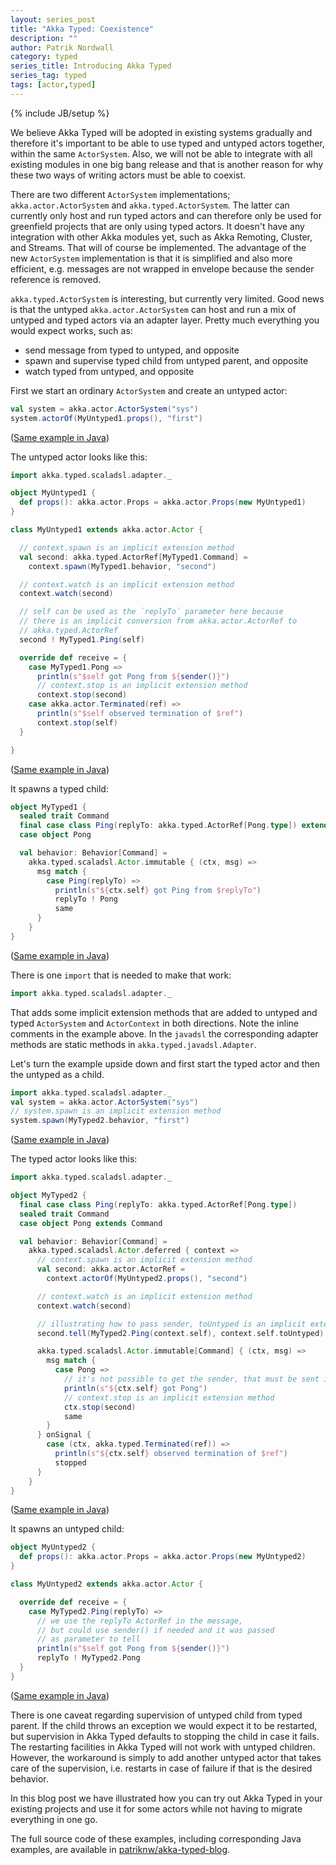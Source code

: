 ```yaml
---
layout: series_post
title: "Akka Typed: Coexistence"
description: ""
author: Patrik Nordwall
category: typed
series_title: Introducing Akka Typed
series_tag: typed
tags: [actor,typed]
---
```

{% include JB/setup %}

We believe Akka Typed will be adopted in existing systems gradually and therefore it's important to be able to use typed and untyped actors together, within the same `ActorSystem`. Also, we will not be able to integrate with all existing modules in one big bang release and that is another reason for why these two ways of writing actors must be able to coexist.

There are two different `ActorSystem` implementations; `akka.actor.ActorSystem` and `akka.typed.ActorSystem`. The latter can currently only host and run typed actors and can therefore only be used for greenfield projects that are only using typed actors. It doesn't have any integration with other Akka modules yet, such as Akka Remoting, Cluster, and Streams. That will of course be implemented. The advantage of the new `ActorSystem` implementation is that it is simplified and also more efficient, e.g. messages are not wrapped in envelope because the sender reference is removed.

`akka.typed.ActorSystem` is interesting, but currently very limited. Good news is that the untyped `akka.actor.ActorSystem` can host and run a mix of untyped and typed actors via an adapter layer. Pretty much everything you would expect works, such as:

* send message from typed to untyped, and opposite
* spawn and supervise typed child from untyped parent, and opposite
* watch typed from untyped, and opposite

First we start an ordinary `ActorSystem` and create an untyped actor:

```scala
val system = akka.actor.ActorSystem("sys")
system.actorOf(MyUntyped1.props(), "first")
```

([Same example in Java](https://github.com/patriknw/akka-typed-blog/blob/master/src/main/java/blog/typed/javadsl/CoexistenceApp1.java))

The untyped actor looks like this:

```scala
import akka.typed.scaladsl.adapter._

object MyUntyped1 {
  def props(): akka.actor.Props = akka.actor.Props(new MyUntyped1)
}

class MyUntyped1 extends akka.actor.Actor {

  // context.spawn is an implicit extension method
  val second: akka.typed.ActorRef[MyTyped1.Command] =
    context.spawn(MyTyped1.behavior, "second")

  // context.watch is an implicit extension method
  context.watch(second)

  // self can be used as the `replyTo` parameter here because
  // there is an implicit conversion from akka.actor.ActorRef to
  // akka.typed.ActorRef
  second ! MyTyped1.Ping(self)

  override def receive = {
    case MyTyped1.Pong =>
      println(s"$self got Pong from ${sender()}")
      // context.stop is an implicit extension method
      context.stop(second)
    case akka.actor.Terminated(ref) =>
      println(s"$self observed termination of $ref")
      context.stop(self)
  }

}
```

([Same example in Java](https://github.com/patriknw/akka-typed-blog/blob/master/src/main/java/blog/typed/javadsl/Coexistence1.java#L15))

It spawns a typed child:

```scala
object MyTyped1 {
  sealed trait Command
  final case class Ping(replyTo: akka.typed.ActorRef[Pong.type]) extends Command
  case object Pong

  val behavior: Behavior[Command] =
    akka.typed.scaladsl.Actor.immutable { (ctx, msg) =>
      msg match {
        case Ping(replyTo) =>
          println(s"${ctx.self} got Ping from $replyTo")
          replyTo ! Pong
          same
      }
    }
}
```

([Same example in Java](https://github.com/patriknw/akka-typed-blog/blob/master/src/main/java/blog/typed/javadsl/Coexistence1.java#L45))

There is one `import` that is needed to make that work:

```scala
import akka.typed.scaladsl.adapter._
```

That adds some implicit extension methods that are added to untyped and typed `ActorSystem` and `ActorContext` in both directions. Note the inline comments in the example above. In the `javadsl` the corresponding adapter methods are static methods in `akka.typed.javadsl.Adapter`.

Let's turn the example upside down and first start the typed actor and then the untyped as a child.

```scala
import akka.typed.scaladsl.adapter._
val system = akka.actor.ActorSystem("sys")
// system.spawn is an implicit extension method
system.spawn(MyTyped2.behavior, "first")
```

([Same example in Java](https://github.com/patriknw/akka-typed-blog/blob/master/src/main/java/blog/typed/javadsl/CoexistenceApp2.java))

The typed actor looks like this:

```scala
import akka.typed.scaladsl.adapter._

object MyTyped2 {
  final case class Ping(replyTo: akka.typed.ActorRef[Pong.type])
  sealed trait Command
  case object Pong extends Command

  val behavior: Behavior[Command] =
    akka.typed.scaladsl.Actor.deferred { context =>
      // context.spawn is an implicit extension method
      val second: akka.actor.ActorRef =
        context.actorOf(MyUntyped2.props(), "second")

      // context.watch is an implicit extension method
      context.watch(second)

      // illustrating how to pass sender, toUntyped is an implicit extension method
      second.tell(MyTyped2.Ping(context.self), context.self.toUntyped)

      akka.typed.scaladsl.Actor.immutable[Command] { (ctx, msg) =>
        msg match {
          case Pong =>
            // it's not possible to get the sender, that must be sent in message
            println(s"${ctx.self} got Pong")
            // context.stop is an implicit extension method
            ctx.stop(second)
            same
        }
      } onSignal {
        case (ctx, akka.typed.Terminated(ref)) =>
          println(s"${ctx.self} observed termination of $ref")
          stopped
      }
    }
}
```

([Same example in Java](https://github.com/patriknw/akka-typed-blog/blob/master/src/main/java/blog/typed/javadsl/Coexistence2.java#L16))

It spawns an untyped child:

```scala
object MyUntyped2 {
  def props(): akka.actor.Props = akka.actor.Props(new MyUntyped2)
}

class MyUntyped2 extends akka.actor.Actor {

  override def receive = {
    case MyTyped2.Ping(replyTo) =>
      // we use the replyTo ActorRef in the message,
      // but could use sender() if needed and it was passed
      // as parameter to tell
      println(s"$self got Pong from ${sender()}")
      replyTo ! MyTyped2.Pong
  }
}
```

([Same example in Java](https://github.com/patriknw/akka-typed-blog/blob/master/src/main/java/blog/typed/javadsl/Coexistence2.java#L61))

There is one caveat regarding supervision of untyped child from typed parent. If the child throws an exception we would expect it to be restarted, but supervision in Akka Typed defaults to stopping the child in case it fails. The restarting facilities in Akka Typed will not work with untyped children. However, the workaround is simply to add another untyped actor that takes care of the supervision, i.e. restarts in case of failure if that is the desired behavior.

In this blog post we have illustrated how you can try out Akka Typed in your existing projects and use it for some actors while not having to migrate everything in one go.

The full source code of these examples, including corresponding Java examples, are available in [patriknw/akka-typed-blog](https://github.com/patriknw/akka-typed-blog).
  

